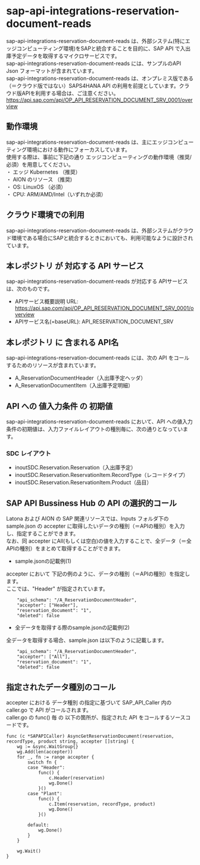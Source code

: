 # sap-api-integrations-reservation-document-reads 
sap-api-integrations-reservation-document-reads は、外部システム(特にエッジコンピューティング環境)をSAPと統合することを目的に、SAP API で入出庫予定データを取得するマイクロサービスです。    
sap-api-integrations-reservation-document-reads には、サンプルのAPI Json フォーマットが含まれています。   
sap-api-integrations-reservation-document-reads は、オンプレミス版である（＝クラウド版ではない）SAPS4HANA API の利用を前提としています。クラウド版APIを利用する場合は、ご注意ください。   
https://api.sap.com/api/OP_API_RESERVATION_DOCUMENT_SRV_0001/overview

## 動作環境  

sap-api-integrations-reservation-document-reads は、主にエッジコンピューティング環境における動作にフォーカスしています。  
使用する際は、事前に下記の通り エッジコンピューティングの動作環境（推奨/必須）を用意してください。  
・ エッジ Kubernetes （推奨）    
・ AION のリソース （推奨)    
・ OS: LinuxOS （必須）    
・ CPU: ARM/AMD/Intel（いずれか必須）    

## クラウド環境での利用

sap-api-integrations-reservation-document-reads は、外部システムがクラウド環境である場合にSAPと統合するときにおいても、利用可能なように設計されています。  

## 本レポジトリ が 対応する API サービス
sap-api-integrations-reservation-document-reads が対応する APIサービス は、次のものです。

* APIサービス概要説明 URL: https://api.sap.com/api/OP_API_RESERVATION_DOCUMENT_SRV_0001/overview  
* APIサービス名(=baseURL): API_RESERVATION_DOCUMENT_SRV

## 本レポジトリ に 含まれる API名
sap-api-integrations-reservation-document-reads には、次の API をコールするためのリソースが含まれています。  

* A_ReservationDocumentHeader（入出庫予定ヘッダ）
* A_ReservationDocumentItem（入出庫予定明細）

## API への 値入力条件 の 初期値
sap-api-integrations-reservation-document-reads において、API への値入力条件の初期値は、入力ファイルレイアウトの種別毎に、次の通りとなっています。  

### SDC レイアウト

* inoutSDC.Reservation.Reservation（入出庫予定）
* inoutSDC.Reservation.ReservationItem.RecordType（レコードタイプ）
* inoutSDC.Reservation.ReservationItem.Product（品目）

## SAP API Bussiness Hub の API の選択的コール

Latona および AION の SAP 関連リソースでは、Inputs フォルダ下の sample.json の accepter に取得したいデータの種別（＝APIの種別）を入力し、指定することができます。  
なお、同 accepter にAll(もしくは空白)の値を入力することで、全データ（＝全APIの種別）をまとめて取得することができます。  

* sample.jsonの記載例(1)  

accepter において 下記の例のように、データの種別（＝APIの種別）を指定します。  
ここでは、"Header" が指定されています。    
  
```
	"api_schema": "/A_ReservationDocumentHeader",
	"accepter": ["Header"],
	"reservation_document": "1",
	"deleted": false
```
  
* 全データを取得する際のsample.jsonの記載例(2)  

全データを取得する場合、sample.json は以下のように記載します。  

```
	"api_schema": "/A_ReservationDocumentHeader",
	"accepter": ["All"],
	"reservation_document": "1",
	"deleted": false
```

## 指定されたデータ種別のコール

accepter における データ種別 の指定に基づいて SAP_API_Caller 内の caller.go で API がコールされます。  
caller.go の func() 毎 の 以下の箇所が、指定された API をコールするソースコードです。  

```
func (c *SAPAPICaller) AsyncGetReservationDocument(reservation, recordType, product string, accepter []string) {
	wg := &sync.WaitGroup{}
	wg.Add(len(accepter))
	for _, fn := range accepter {
		switch fn {
		case "Header":
			func() {
				c.Header(reservation)
				wg.Done()
			}()
		case "Plant":
			func() {
				c.Item(reservation, recordType, product)
				wg.Done()
			}()

		default:
			wg.Done()
		}
	}

	wg.Wait()
}
```